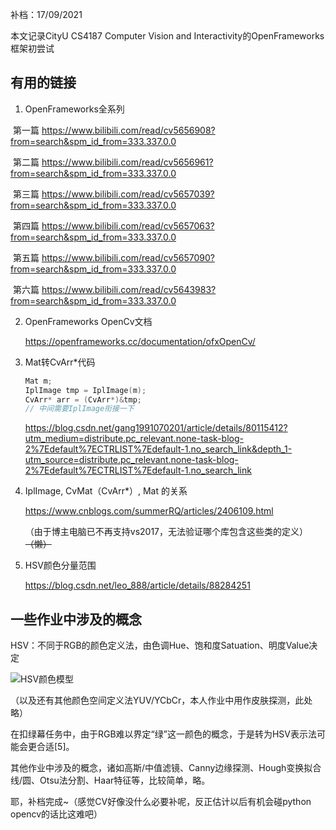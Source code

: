 补档：17/09/2021

本文记录CityU CS4187 Computer Vision and Interactivity的OpenFrameworks框架初尝试

## 有用的链接

1. OpenFrameworks全系列

​	第一篇 https://www.bilibili.com/read/cv5656908?from=search&spm_id_from=333.337.0.0

​	第二篇 https://www.bilibili.com/read/cv5656961?from=search&spm_id_from=333.337.0.0

​	第三篇 https://www.bilibili.com/read/cv5657039?from=search&spm_id_from=333.337.0.0

​	第四篇 https://www.bilibili.com/read/cv5657063?from=search&spm_id_from=333.337.0.0

​	第五篇 https://www.bilibili.com/read/cv5657090?from=search&spm_id_from=333.337.0.0

​	第六篇 https://www.bilibili.com/read/cv5643983?from=search&spm_id_from=333.337.0.0

2. OpenFrameworks OpenCv文档

   https://openframeworks.cc/documentation/ofxOpenCv/

3. Mat转CvArr*代码

   ```c++
   Mat m;
   IplImage tmp = IplImage(m);
   CvArr* arr = (CvArr*)&tmp;
   // 中间需要IplImage衔接一下
   ```

   https://blog.csdn.net/gang1991070201/article/details/80115412?utm_medium=distribute.pc_relevant.none-task-blog-2%7Edefault%7ECTRLIST%7Edefault-1.no_search_link&depth_1-utm_source=distribute.pc_relevant.none-task-blog-2%7Edefault%7ECTRLIST%7Edefault-1.no_search_link

4. IplImage, CvMat（CvArr*）, Mat 的关系

   https://www.cnblogs.com/summerRQ/articles/2406109.html

   （由于博主电脑已不再支持vs2017，无法验证哪个库包含这些类的定义）~~（懒）~~

5. HSV颜色分量范围

   https://blog.csdn.net/leo_888/article/details/88284251

## 一些作业中涉及的概念

HSV：不同于RGB的颜色定义法，由色调Hue、饱和度Satuation、明度Value决定

![HSV颜色模型](https://bkimg.cdn.bcebos.com/pic/b151f8198618367ab5bcd4792e738bd4b31ce559?x-bce-process=image/watermark,image_d2F0ZXIvYmFpa2U3Mg==,g_7,xp_5,yp_5/format,f_auto)

​	（以及还有其他颜色空间定义法YUV/YCbCr，本人作业中用作皮肤探测，此处略）

​	在扣绿幕任务中，由于RGB难以界定“绿”这一颜色的概念，于是转为HSV表示法可能会更合适[5]。

其他作业中涉及的概念，诸如高斯/中值滤镜、Canny边缘探测、Hough变换拟合线/圆、Otsu法分割、Haar特征等，比较简单，略。



耶，补档完成~（感觉CV好像没什么必要补呢，反正估计以后有机会碰python opencv的话比这难吧）

